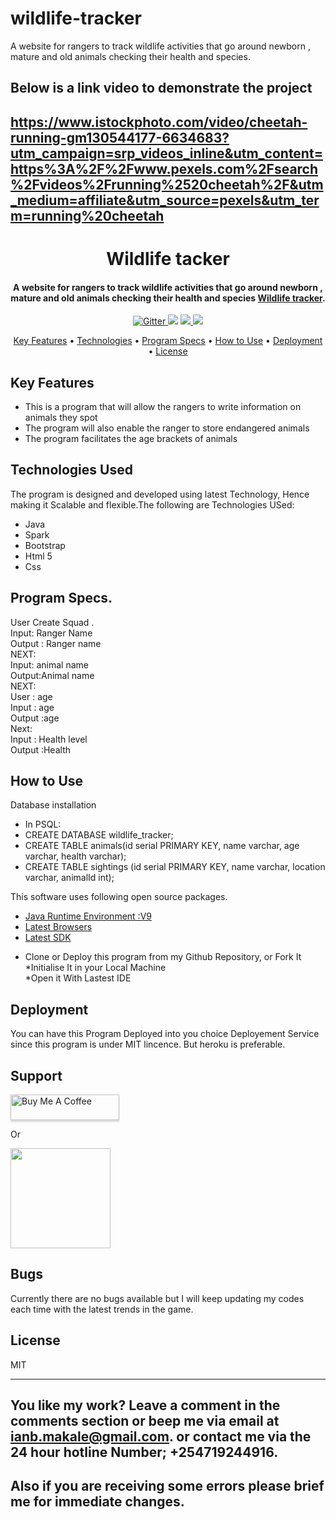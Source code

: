 # wildlife-tracker
A website for rangers to track wildlife activities that go around newborn , mature and old animals checking their health and species.
## Below is a  link video to demonstrate the project

##  https://www.istockphoto.com/video/cheetah-running-gm130544177-6634683?utm_campaign=srp_videos_inline&utm_content=https%3A%2F%2Fwww.pexels.com%2Fsearch%2Fvideos%2Frunning%2520cheetah%2F&utm_medium=affiliate&utm_source=pexels&utm_term=running%20cheetah
<h1 align="center">
  Wildlife tacker
</h1>

<h4 align="center">A website for rangers to track wildlife activities that go around newborn , mature and old animals checking their health and species <a href="#" target="_blank">Wildlife tracker</a>.</h4>

<p align="center">
  <a href="#">
    <img src="https://badge.fury.io/js/electron-markdownify.svg"
         alt="Gitter">
  </a>
  <a href="#"><img src="https://badges.gitter.im/amitmerchant1990/electron-markdownify.svg"></a>
  <a href="#">
      <img src="https://img.shields.io/badge/SayThanks.io-%E2%98%BC-1EAEDB.svg">
  </a>
  <a href="#">
    <img src="https://img.shields.io/badge/$-donate-ff69b4.svg?maxAge=2592000&amp;style=flat">
  </a>
</p>

<p align="center">
  <a href="#key-features">Key Features</a> •
  <a href="#Technologies Used">Technologies</a> •
  <a href="#Program Specs.">Program Specs</a> •
  <a href="#How to Use">How to Use</a> •
  <a href="#Deployment">Deployment</a> •
  <a href="#license">License</a>
</p>



## Key Features

* This is a program that will allow the rangers to write information on animals they spot<br>
* The program will also enable the ranger to store endangered animals<br>
* The program facilitates the age brackets of animals<br>

## Technologies Used

The program is designed and developed using latest Technology, Hence making it Scalable and flexible.The following are Technologies USed:<br>
* Java<br>
* Spark<br>
* Bootstrap<br>
* Html 5<br>
* Css


## Program Specs.

 User Create Squad .<br>
    Input: Ranger Name<br>
    Output : Ranger name<br>
    NEXT:<br>
    Input: animal name<br>
    Output:Animal name<br>
    NEXT: <br>
    User : age <br>
    Input :  age<br>
    Output :age<br>
    Next:<br>
    Input : Health level<br>
    Output :Health<br>

## How to Use
Database installation
* In PSQL:
* CREATE DATABASE wildlife_tracker;
* CREATE TABLE animals(id serial PRIMARY KEY, name varchar, age varchar, health varchar);
* CREATE TABLE sightings (id serial PRIMARY KEY, name varchar, location varchar, animalId int);

This software uses following open source packages.

- [Java Runtime Environment :V9](#)
- [Latest Browsers](#)
- [Latest SDK](#)<br>
* Clone or Deploy this program from my Github Repository, or Fork It<br>
*Initialise It in your Local Machine<br>
*Open it With Lastest IDE

## Deployment

You can have this Program Deployed into you choice Deployement Service since this program is under MIT lincence. But heroku is preferable.

## Support

<a href="#" target="_blank"><img src="https://www.buymeacoffee.com/assets/img/custom_images/purple_img.png" alt="Buy Me A Coffee" style="height: 41px !important;width: 174px !important;box-shadow: 0px 3px 2px 0px rgba(190, 190, 190, 0.5) !important;-webkit-box-shadow: 0px 3px 2px 0px rgba(190, 190, 190, 0.5) !important;" ></a>

<p>Or</p>

<a href="#">
	<img src="https://c5.patreon.com/external/logo/become_a_patron_button@2x.png" width="160">
</a>

## Bugs
Currently there are no bugs available but I will keep updating my codes each time with the latest trends in the game.

## License

MIT

---


## You like my work? Leave a comment in the comments section or beep me via email at ianb.makale@gmail.com. or contact me via the 24 hour hotline Number; +254719244916.

## Also if you are receiving some errors please brief me for immediate changes.

